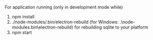 

For application running (only in development mode while)

1) npm install
2) ./node-modules/.bin/electron-rebuild (for Windows: .\node-modules\.bin\electron-rebuild) for rebuilding sqlite to your platform
3) npm start
